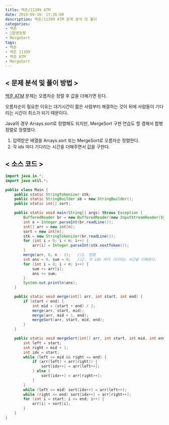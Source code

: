 ```yaml
---
title: 백준/11399 ATM
date: 2019-05-16- 17:36:00
description: 백준/11399 ATM 문제 분석 및 풀이
categories:
- 백준
- 합병정렬
- MergeSort
tags: 
- 백준
- 백준 11399
- 백준 ATM
- MergeSort
---
```

## < 문제 분석 및 풀이 방법 >

[백준 ATM](https://www.acmicpc.net/problem/11399) 문제는 오름차순 정렬 후 값을 더해가면 된다.

오름차순이 필요한 이유는 대기시간이 짧은 사람부터 해결하는 것이 뒤에 사람들이 기다리는 시간이 최소가 되기 때문이다.

Java의 경우 Arrays.sort로 정렬해도 되지만, MergeSort 구현 연습도 할 겸해서 합병정렬로 정렬했다.

1. 입력받은 배열을 Arrays.sort 또는 MergeSort로 오름차순 정렬한다.
2. 각 idx 마다 기다리는 시간을 더해주면서 값을 구한다.

## < 소스 코드 >

~~~java
import java.io.*;
import java.util.*;

public class Main {
    public static StringTokenizer stk;
    public static StringBuilder sb = new StringBuilder();
    public static int[] sort;

    public static void main(String[] args) throws Exception {
        BufferedReader br = new BufferedReader(new InputStreamReader(System.in));
        int n = Integer.parseInt(br.readLine());
        int[] arr = new int[n];
        sort = new int[n];
        stk = new StringTokenizer(br.readLine());
        for (int i = 0; i < n; i++) {
            arr[i] = Integer.parseInt(stk.nextToken());
        }
        merge(arr, 0, n - 1);   //1. 정렬
        int ans = 0, sum = 0;   //2. 각 idx 마다 기다리는 시간을 더해준다.
        for (int i = 0; i < n; i++) {
            sum += arr[i];
            ans += sum;
        }
        System.out.println(ans);
    }

    public static void merge(int[] arr, int start, int end) {
        if (start < end) {
            int mid = (start + end) / 2;
            merge(arr, start, mid);
            merge(arr, mid + 1, end);
            mergeSort(arr, start, mid, end);
        }
    }

    public static void mergeSort(int[] arr, int start, int mid, int end) {
        int left = start;
        int right = mid + 1;
        int idx = start;
        while (left <= mid && right <= end) {
            if (arr[left] < arr[right]) {
                sort[idx++] = arr[left++];
            } else {
                sort[idx++] = arr[right++];
            }
        }
        while (left <= mid) sort[idx++] = arr[left++];
        while (right <= end) sort[idx++] = arr[right++];
        for (int i = start; i <= end; i++) {
            arr[i] = sort[i];
        }
    }
}
~~~